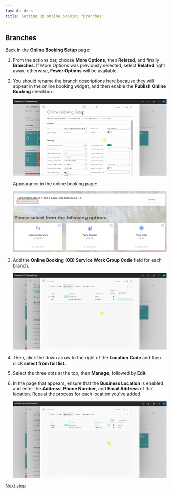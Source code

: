 ```yaml
---
layout: docs
title: Setting Up online booking "Branches"
---
```


## Branches 
Back in the **Online Booking Setup** page:
1. From the actions bar, choose **More Options**, then **Related**, and finally **Branches**. If More Options was previously selected, select **Related** right away; otherwise, **Fewer Options** will be available.
2. You should rename the branch descriptions here because they will appear in the online booking widget, and then enable the **Publish Online Booking** checkbox.

   ![](media/garagehive-onlinebooking-branches1.gif)

   Appearance in the online booking page:

   ![](media/garagehive-onlinebooking-branches2.png)

3. Add the **Online Booking (OB) Service Work Group Code** field for each branch.

   ![](media/garagehive-onlinebooking-branches2a.gif)

4. Then, click the down arrow to the right of the **Location Code** and then click **select from full list**.
5. Select the three dots at the top, then **Manage**, followed by **Edit**.
6. In the page that appears, ensure that the **Business Location** is enabled and enter the **Address**, **Phone Number**, and **Email Address** of that location. Repeat the process for each location you've added.

   ![](media/garagehive-onlinebooking-branches3.gif)

 
[Next step](/docs/garagehive-onlinebooking-holidays.html)